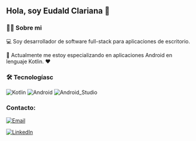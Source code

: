 ## Hola, soy Eudald Clariana 👋

### 👨‍💻 Sobre mi
💻 Soy desarrollador de software full-stack para aplicaciones de escritorio. 

📲 Actualmente me estoy especializando en aplicaciones Android en lenguaje Kotlin. ❤️

### 🛠️ Tecnologíasc
![Kotlin](https://img.shields.io/badge/Kotlin-0095D5?style=for-the-badge&logo=kotlin&logoColor=white&labelColor=101010)
![Android](https://img.shields.io/badge/Android-3DDC84?style=for-the-badge&logo=android&logoColor=white&labelColor=101010)
![Android_Studio](https://img.shields.io/badge/Android_Studio-3DDC84?style=for-the-badge&logo=android-studio&logoColor=white&labelColor=101010)

### Contacto:
[![Email](https://img.shields.io/badge/eudaldclariana@gmail.com-my_personal_email_-D14836?style=for-the-badge&logo=outlook&logoColor=white&labelColor=101010)](mailto:eudaldclariana@gmail.com)

[![LinkedIn](https://img.shields.io/badge/LinkedIn-Eudald_Clariana-0077B5?style=for-the-badge&logo=linkedin&logoColor=white&labelColor=101010)](https://www.linkedin.com/in/eudaldclri90)
